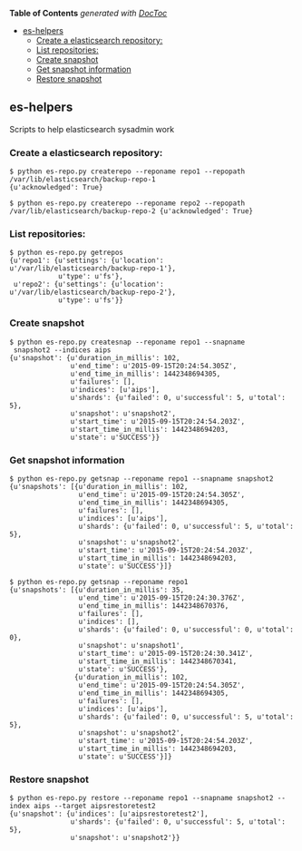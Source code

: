 <!-- START doctoc generated TOC please keep comment here to allow auto update -->
<!-- DON'T EDIT THIS SECTION, INSTEAD RE-RUN doctoc TO UPDATE -->
**Table of Contents**  *generated with [DocToc](https://github.com/thlorenz/doctoc)*

- [es-helpers](#es-helpers)
  - [Create a elasticsearch repository:](#create-a-elasticsearch-repository)
  - [List repositories:](#list-repositories)
  - [Create snapshot](#create-snapshot)
  - [Get snapshot information](#get-snapshot-information)
  - [Restore snapshot](#restore-snapshot)

<!-- END doctoc generated TOC please keep comment here to allow auto update -->

## es-helpers

Scripts to help elasticsearch sysadmin work

### Create a elasticsearch repository:

```
$ python es-repo.py createrepo --reponame repo1 --repopath /var/lib/elasticsearch/backup-repo-1
{u'acknowledged': True}

$ python es-repo.py createrepo --reponame repo2 --repopath /var/lib/elasticsearch/backup-repo-2 {u'acknowledged': True}
```


### List repositories:

```
$ python es-repo.py getrepos
{u'repo1': {u'settings': {u'location': u'/var/lib/elasticsearch/backup-repo-1'},
            u'type': u'fs'},
 u'repo2': {u'settings': {u'location': u'/var/lib/elasticsearch/backup-repo-2'},
            u'type': u'fs'}}
```


### Create snapshot

```
$ python es-repo.py createsnap --reponame repo1 --snapname
 snapshot2 --indices aips
{u'snapshot': {u'duration_in_millis': 102,
               u'end_time': u'2015-09-15T20:24:54.305Z',
               u'end_time_in_millis': 1442348694305,
               u'failures': [],
               u'indices': [u'aips'],
               u'shards': {u'failed': 0, u'successful': 5, u'total': 5},
               u'snapshot': u'snapshot2',
               u'start_time': u'2015-09-15T20:24:54.203Z',
               u'start_time_in_millis': 1442348694203,
               u'state': u'SUCCESS'}}
```


### Get snapshot information

```
$ python es-repo.py getsnap --reponame repo1 --snapname snapshot2
{u'snapshots': [{u'duration_in_millis': 102,
                 u'end_time': u'2015-09-15T20:24:54.305Z',
                 u'end_time_in_millis': 1442348694305,
                 u'failures': [],
                 u'indices': [u'aips'],
                 u'shards': {u'failed': 0, u'successful': 5, u'total': 5},
                 u'snapshot': u'snapshot2',
                 u'start_time': u'2015-09-15T20:24:54.203Z',
                 u'start_time_in_millis': 1442348694203,
                 u'state': u'SUCCESS'}]}
```

```
$ python es-repo.py getsnap --reponame repo1
{u'snapshots': [{u'duration_in_millis': 35,
                 u'end_time': u'2015-09-15T20:24:30.376Z',
                 u'end_time_in_millis': 1442348670376,
                 u'failures': [],
                 u'indices': [],
                 u'shards': {u'failed': 0, u'successful': 0, u'total': 0},
                 u'snapshot': u'snapshot1',
                 u'start_time': u'2015-09-15T20:24:30.341Z',
                 u'start_time_in_millis': 1442348670341,
                 u'state': u'SUCCESS'},
                {u'duration_in_millis': 102,
                 u'end_time': u'2015-09-15T20:24:54.305Z',
                 u'end_time_in_millis': 1442348694305,
                 u'failures': [],
                 u'indices': [u'aips'],
                 u'shards': {u'failed': 0, u'successful': 5, u'total': 5},
                 u'snapshot': u'snapshot2',
                 u'start_time': u'2015-09-15T20:24:54.203Z',
                 u'start_time_in_millis': 1442348694203,
                 u'state': u'SUCCESS'}]}
```

### Restore snapshot

```
$ python es-repo.py restore --reponame repo1 --snapname snapshot2 --index aips --target aipsrestoretest2
{u'snapshot': {u'indices': [u'aipsrestoretest2'],
               u'shards': {u'failed': 0, u'successful': 5, u'total': 5},
               u'snapshot': u'snapshot2'}}
```
